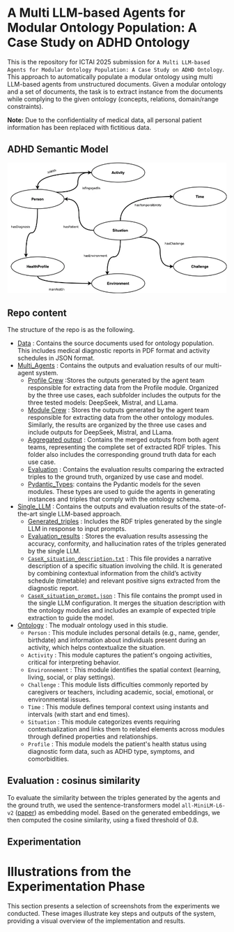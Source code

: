 # A Multi LLM-based Agents for Modular Ontology Population: A Case Study on ADHD Ontology

This is the repository for ICTAI 2025 submission for `A Multi LLM-based Agents for Modular Ontology Population: A Case Study on ADHD Ontology`.
This approach to automatically populate a modular ontology using multi LLM-based agents from unstructured documents.
Given a modular ontology and a set of documents, the task is to extract instance from the documents
while complying to the given ontology (concepts, relations, domain/range constraints).

**Note:** Due to the confidentiality of medical data, all personal patient information has been replaced with fictitious data.

## ADHD Semantic Model

<img width="1258" alt="music3" src="https://github.com/ibtraore/multi-agent-ontology-population/blob/main/ADHD_Semantic_Model.jpeg?raw=true">

## Repo content
The structure of the repo is as the following.

- [Data](Data) : Contains the source documents used for ontology population. This includes medical diagnostic reports in PDF format and activity schedules in JSON format.
- [Multi_Agents](Multi_Agents) :  Contains the outputs and evaluation results of our multi-agent system.
    - [Profile Crew](Multi_Agents/Profile_Crew) :Stores the outputs generated by the agent team responsible for extracting data from the Profile module. Organized by the three use cases, each subfolder includes the outputs for the three tested models: DeepSeek, Mistral, and LLama.
    - [Module Crew](Multi_Agents/Module_Crew/) : Stores the outputs generated by the agent team responsible for extracting data from the other ontology modules. Similarly, the results are organized by the three use cases and include outputs for DeepSeek, Mistral, and LLama.
    - [Aggregated output](Multi_Agents/Aggregated_output/) : Contains the merged outputs from both agent teams, representing the complete set of extracted RDF triples. This folder also includes the corresponding ground truth data for each use case.
    - [Evaluation](Multi_Agents/Evaluation/) : Contains the evaluation results comparing the extracted triples to the ground truth, organized by use case and model.
    - [Pydantic_Types](Multi_Agents/Pydantic_Types): contains the Pydantic models for the seven modules. These types are used to guide the agents in generating instances and triples that comply with the ontology schema.
- [Single_LLM](Single_LLM) : Contains the outputs and evaluation results of the state-of-the-art single LLM-based approach.
    - [Generated_triples](Single_LLM/Generated_triples) : Includes the RDF triples generated by the single LLM in response to input prompts.
    - [Evaluation_results](Single_LLM/Evaluation_results) : Stores the evaluation results assessing the accuracy, conformity, and hallucination rates of the triples generated by the single LLM.
    - [`CaseX_situation_description.txt`](Single_LLM/Case1_situation_description.txt) : This file provides a narrative description of a specific situation involving the child. It is generated by combining contextual information from the child’s activity schedule (timetable) and relevant positive signs extracted from the diagnostic report.
    - [`CaseX_situation_prompt.json`](Single_LLM/Case1_situation_prompt.json) : This file contains the prompt used in the single LLM configuration. It merges the situation description with the ontology modules and includes an example of expected triple extraction to guide the model.
- [Ontology](Ontology) : The modualr ontology used in this studie.
    - `Person` : This module includes personal details (e.g., name, gender, birthdate) and information about individuals present during an activity, which helps contextualize the situation.
    - `Activity` : This module captures the patient's ongoing activities, critical for interpreting behavior.
    - `Environnement` : This module identifies the spatial context (learning, living, social, or play settings).
    - `Challenge` : This module lists difficulties commonly reported by caregivers or teachers, including academic, social, emotional, or environmental issues.
    - `Time` : This module defines temporal context using instants and intervals (with start and end times).
    - `Situation` : This module categorizes events requiring contextualization and links them to related elements across modules through defined properties and relationships.
    - `Profile` : This module models the patient's health status using diagnostic form data, such as ADHD type, symptoms, and comorbidities.

## Evaluation : cosinus similarity
To evaluate the similarity between the triples generated by the agents and the ground truth, we used the sentence-transformers model `all-MiniLM-L6-v2` ([paper](https://arxiv.org/abs/2002.10957)) as embedding model. Based on the generated embeddings, we then computed the cosine similarity, using a fixed threshold of 0.8.

## Experimentation
# Illustrations from the Experimentation Phase
This section presents a selection of screenshots from the experiments we conducted. These images illustrate key steps and outputs of the system, providing a visual overview of the implementation and results.
 

